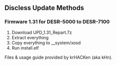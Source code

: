 ## Discless Update Methods

### Firmware 1.31 for DESR-5000 to DESR-7100
1. Download UPD_1.31_Repart.7z
2. Extract everything
3. Copy everything to __system/xosd
4. Run install.elf

Files & usage guide provided by krHACKen (aka kHn).